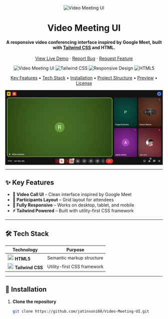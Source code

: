 <div align="center">
  <img src="https://img.icons8.com/fluency/96/video-call.png" 
       alt="Video Meeting UI" width="150">
  <h1>Video Meeting UI</h1>
  <h4>A responsive video conferencing interface inspired by Google Meet, built with 
      <a href="https://tailwindcss.com" target="_blank">Tailwind CSS</a> and HTML.</h4>

  <p>
    <a href="https://jatinsoni08.github.io/Video-Meeting-UI/">View Live Demo</a> ·
    <a href="https://github.com/jatinsoni08/Video-Meeting-UI/issues">Report Bug</a> ·
    <a href="https://github.com/jatinsoni08/Video-Meeting-UI/issues">Request Feature</a>
  </p>

  <p>
    <img src="https://img.shields.io/badge/Video-Meeting-UI-blue?style=for-the-badge&logo=googlemeet" alt="Video Meeting UI">
    <img src="https://img.shields.io/badge/Tailwind-CSS-38B2AC?style=for-the-badge&logo=tailwind-css" alt="Tailwind CSS">
    <img src="https://img.shields.io/badge/Design-Responsive-green?style=for-the-badge" alt="Responsive Design">
    <img src="https://img.shields.io/badge/HTML5-E34F26?style=for-the-badge&logo=html5&logoColor=white" alt="HTML5">
  </p>

  <p>
    <a href="#key-features">Key Features</a> •
    <a href="#tech-stack">Tech Stack</a> •
    <a href="#installation">Installation</a> •
    <a href="#project-structure">Project Structure</a> •
    <a href="#preview">Preview</a> •
    <a href="#license">License</a>
  </p>

  <div style="display: flex; justify-content: center; gap: 20px; flex-wrap: wrap;">
    <img src="GoogleMeet.png" alt="Video Meeting UI Preview" width="600">
  </div>
</div>

---

## ✨ Key Features

- **🎥 Video Call UI** – Clean interface inspired by Google Meet  
- **👥 Participants Layout** – Grid layout for attendees  
- **📱 Fully Responsive** – Works on desktop, tablet, and mobile  
- **⚡ Tailwind Powered** – Built with utility-first CSS framework  

---

## 🛠️ Tech Stack

| Technology | Purpose |
|------------|---------|
| <img src="https://cdn.worldvectorlogo.com/logos/html-1.svg" width="20" height="20"> **HTML5** | Semantic markup structure |
| <img src="https://cdn.worldvectorlogo.com/logos/tailwind-css-2.svg" width="20" height="20"> **Tailwind CSS** | Utility-first CSS framework |

---

## 🚀 Installation

1. **Clone the repository**
   ```bash
   git clone https://github.com/jatinsoni08/Video-Meeting-UI.git

